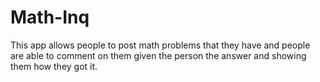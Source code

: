 # Math-Inq

This app allows people to post math problems that they have and people are able to comment on them given the person the answer and showing them how they got it.
